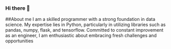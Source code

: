 ### Hi there 👋


##About me
I am a skilled programmer with a strong foundation in data science. My expertise lies in Python, particularly in utilizing libraries such as pandas, numpy, flask, and tensorflow. Committed to constant improvement as an engineer, I am enthusiastic about embracing fresh challenges and opportunities
<!--
**Apricold/Apricold** is a ✨ _special_ ✨ repository because its `README.md` (this file) appears on your GitHub profile.

Here are some ideas to get you started:

- 🔭 I’m currently working on ...
- 🌱 I’m currently learning ...
- 👯 I’m looking to collaborate on ...
- 🤔 I’m looking for help with ...
- 💬 Ask me about ...
- 📫 How to reach me: ...
- 😄 Pronouns: ...
- ⚡ Fun fact: ...
-->
